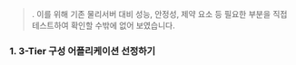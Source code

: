 > . 이를 위해 기존 물리서버 대비 성능, 안정성, 제약 요소 등 필요한 부분을 직접 테스트하여 확인할 수밖에 없어 보였습니다.


### 1. 3-Tier 구성 어플리케이션 선정하기
